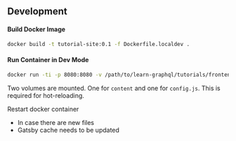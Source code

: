 ## Development

#### Build Docker Image
```bash
docker build -t tutorial-site:0.1 -f Dockerfile.localdev .
```

#### Run Container in Dev Mode

```bash
docker run -ti -p 8080:8080 -v /path/to/learn-graphql/tutorials/frontend/typescript-react-apollo/tutorial-site/content:/gatsby-gitbook-starter/content -v /path/to/learn-graphql/tutorials/frontend/typescript-react-apollo/tutorial-site/config.js:/gatsby-gitbook-starter/config.js tutorial-site:0.1
```

Two volumes are mounted. One for `content` and one for `config.js`. This is required for hot-reloading. 

Restart docker container
- In case there are new files
- Gatsby cache needs to be updated
